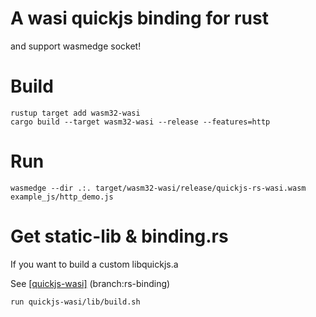# A wasi quickjs binding for rust
and support wasmedge socket!

# Build
```shell
rustup target add wasm32-wasi
cargo build --target wasm32-wasi --release --features=http
```

# Run
```shell
wasmedge --dir .:. target/wasm32-wasi/release/quickjs-rs-wasi.wasm example_js/http_demo.js
```

# Get static-lib & binding.rs
If you want to build a custom libquickjs.a

See [[quickjs-wasi]](https://github.com/L-jasmine/quickjs-wasi) (branch:rs-binding)
```shell
run quickjs-wasi/lib/build.sh
```
